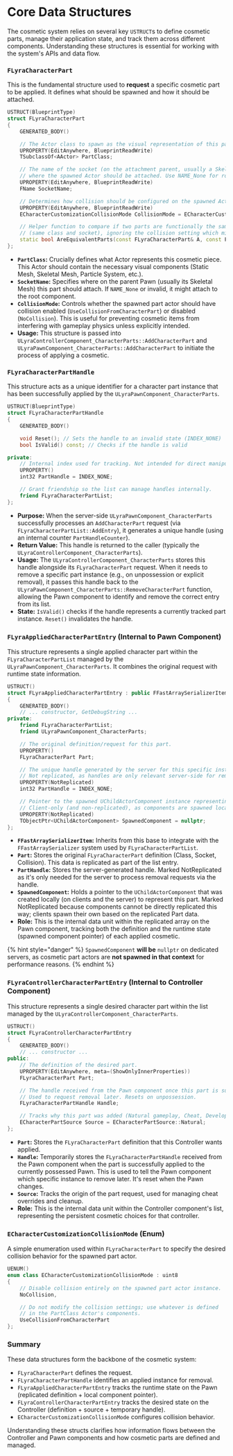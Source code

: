 # Core Data Structures

The cosmetic system relies on several key `USTRUCT`s to define cosmetic parts, manage their application state, and track them across different components. Understanding these structures is essential for working with the system's APIs and data flow.

### `FLyraCharacterPart`

This is the fundamental structure used to **request** a specific cosmetic part to be applied. It defines what should be spawned and how it should be attached.

```cpp
USTRUCT(BlueprintType)
struct FLyraCharacterPart
{
    GENERATED_BODY()

    // The Actor class to spawn as the visual representation of this part.
    UPROPERTY(EditAnywhere, BlueprintReadWrite)
    TSubclassOf<AActor> PartClass;

    // The name of the socket (on the attachment parent, usually a Skeletal Mesh)
    // where the spawned Actor should be attached. Use NAME_None for root component attachment.
    UPROPERTY(EditAnywhere, BlueprintReadWrite)
    FName SocketName;

    // Determines how collision should be configured on the spawned Actor instance.
    UPROPERTY(EditAnywhere, BlueprintReadWrite)
    ECharacterCustomizationCollisionMode CollisionMode = ECharacterCustomizationCollisionMode::NoCollision;

    // Helper function to compare if two parts are functionally the same
    // (same class and socket), ignoring the collision setting which might vary.
    static bool AreEquivalentParts(const FLyraCharacterPart& A, const FLyraCharacterPart& B);
};
```

* **`PartClass`:** Crucially defines what Actor represents this cosmetic piece. This Actor should contain the necessary visual components (Static Mesh, Skeletal Mesh, Particle System, etc.).
* **`SocketName`:** Specifies where on the parent Pawn (usually its Skeletal Mesh) this part should attach. If `NAME_None` or invalid, it might attach to the root component.
* **`CollisionMode`:** Controls whether the spawned part actor should have collision enabled (`UseCollisionFromCharacterPart`) or disabled (`NoCollision`). This is useful for preventing cosmetic items from interfering with gameplay physics unless explicitly intended.
* **Usage:** This structure is passed into `ULyraControllerComponent_CharacterParts::AddCharacterPart` and `ULyraPawnComponent_CharacterParts::AddCharacterPart` to initiate the process of applying a cosmetic.

### `FLyraCharacterPartHandle`

This structure acts as a unique identifier for a character part instance that has been successfully applied by the `ULyraPawnComponent_CharacterParts`.

```cpp
USTRUCT(BlueprintType)
struct FLyraCharacterPartHandle
{
    GENERATED_BODY()

    void Reset(); // Sets the handle to an invalid state (INDEX_NONE)
    bool IsValid() const; // Checks if the handle is valid

private:
    // Internal index used for tracking. Not intended for direct manipulation.
    UPROPERTY()
    int32 PartHandle = INDEX_NONE;

    // Grant friendship so the list can manage handles internally.
    friend FLyraCharacterPartList;
};
```

* **Purpose:** When the server-side `ULyraPawnComponent_CharacterParts` successfully processes an `AddCharacterPart` request (via `FLyraCharacterPartList::AddEntry`), it generates a unique handle (using an internal counter `PartHandleCounter`).
* **Return Value:** This handle is returned to the caller (typically the `ULyraControllerComponent_CharacterParts`).
* **Usage:** The `ULyraControllerComponent_CharacterParts` stores this handle alongside its `FLyraCharacterPart` request. When it needs to remove a specific part instance (e.g., on unpossession or explicit removal), it passes this handle back to the `ULyraPawnComponent_CharacterParts::RemoveCharacterPart` function, allowing the Pawn component to identify and remove the correct entry from its list.
* **State:** `IsValid()` checks if the handle represents a currently tracked part instance. `Reset()` invalidates the handle.

### `FLyraAppliedCharacterPartEntry` (Internal to Pawn Component)

This structure represents a single applied character part within the `FLyraCharacterPartList` managed by the `ULyraPawnComponent_CharacterParts`. It combines the original request with runtime state information.

```cpp
USTRUCT()
struct FLyraAppliedCharacterPartEntry : public FFastArraySerializerItem
{
    GENERATED_BODY()
    // ... constructor, GetDebugString ...
private:
    friend FLyraCharacterPartList;
    friend ULyraPawnComponent_CharacterParts;

    // The original definition/request for this part.
    UPROPERTY()
    FLyraCharacterPart Part;

    // The unique handle generated by the server for this specific instance.
    // Not replicated, as handles are only relevant server-side for removal requests.
    UPROPERTY(NotReplicated)
    int32 PartHandle = INDEX_NONE;

    // Pointer to the spawned UChildActorComponent instance representing this part visually.
    // Client-only (and non-replicated), as components are spawned locally based on replicated data.
    UPROPERTY(NotReplicated)
    TObjectPtr<UChildActorComponent> SpawnedComponent = nullptr;
};
```

* **`FFastArraySerializerItem`:** Inherits from this base to integrate with the `FFastArraySerializer` system used by `FLyraCharacterPartList`.
* **`Part`:** Stores the original `FLyraCharacterPart` definition (Class, Socket, Collision). This data is replicated as part of the list entry.
* **`PartHandle`:** Stores the server-generated handle. Marked NotReplicated as it's only needed for the server to process removal requests via the handle.
* **`SpawnedComponent`:** Holds a pointer to the `UChildActorComponent` that was created locally (on clients and the server) to represent this part. Marked NotReplicated because components cannot be directly replicated this way; clients spawn their own based on the replicated Part data.
* **Role:** This is the internal data unit within the replicated array on the Pawn component, tracking both the definition and the runtime state (spawned component pointer) of each applied cosmetic.

{% hint style="danger" %}
`SpawnedComponent` **will be** `nullptr` on dedicated servers, as cosmetic part actors are **not spawned in that context** for performance reasons.
{% endhint %}

### `FLyraControllerCharacterPartEntry` (Internal to Controller Component)

This structure represents a single desired character part within the list managed by the `ULyraControllerComponent_CharacterParts`.

```cpp
USTRUCT()
struct FLyraControllerCharacterPartEntry
{
    GENERATED_BODY()
    // ... constructor ...
public:
    // The definition of the desired part.
    UPROPERTY(EditAnywhere, meta=(ShowOnlyInnerProperties))
    FLyraCharacterPart Part;

    // The handle received from the Pawn component once this part is successfully applied.
    // Used to request removal later. Resets on unpossession.
    FLyraCharacterPartHandle Handle;

    // Tracks why this part was added (Natural gameplay, Cheat, Developer Setting).
    ECharacterPartSource Source = ECharacterPartSource::Natural;
};
```

* **`Part`:** Stores the `FLyraCharacterPart` definition that this Controller wants applied.
* **`Handle`:** Temporarily stores the `FLyraCharacterPartHandle` received from the Pawn component when the part is successfully applied to the currently possessed Pawn. This is used to tell the Pawn component which specific instance to remove later. It's reset when the Pawn changes.
* **`Source`:** Tracks the origin of the part request, used for managing cheat overrides and cleanup.
* **Role:** This is the internal data unit within the Controller component's list, representing the persistent cosmetic choices for that controller.

### `ECharacterCustomizationCollisionMode` (Enum)

A simple enumeration used within `FLyraCharacterPart` to specify the desired collision behavior for the spawned part actor.

```cpp
UENUM()
enum class ECharacterCustomizationCollisionMode : uint8
{
    // Disable collision entirely on the spawned part actor instance.
    NoCollision,

    // Do not modify the collision settings; use whatever is defined
    // in the PartClass Actor's components.
    UseCollisionFromCharacterPart
};
```

### Summary

These data structures form the backbone of the cosmetic system:

* `FLyraCharacterPart` defines the request.
* `FLyraCharacterPartHandle` identifies an applied instance for removal.
* `FLyraAppliedCharacterPartEntry` tracks the runtime state on the Pawn (replicated definition + local component pointer).
* `FLyraControllerCharacterPartEntry` tracks the desired state on the Controller (definition + source + temporary handle).
* `ECharacterCustomizationCollisionMode` configures collision behavior.

Understanding these structs clarifies how information flows between the Controller and Pawn components and how cosmetic parts are defined and managed.

